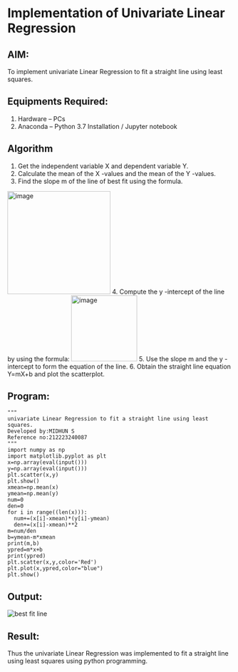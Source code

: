 # Implementation of Univariate Linear Regression
## AIM:
To implement univariate Linear Regression to fit a straight line using least squares.

## Equipments Required:
1. Hardware – PCs
2. Anaconda – Python 3.7 Installation / Jupyter notebook

## Algorithm
1. Get the independent variable X and dependent variable Y.
2. Calculate the mean of the X -values and the mean of the Y -values.
3. Find the slope m of the line of best fit using the formula. 
<img width="231" alt="image" src="https://user-images.githubusercontent.com/93026020/192078527-b3b5ee3e-992f-46c4-865b-3b7ce4ac54ad.png">
4. Compute the y -intercept of the line by using the formula:
<img width="148" alt="image" src="https://user-images.githubusercontent.com/93026020/192078545-79d70b90-7e9d-4b85-9f8b-9d7548a4c5a4.png">
5. Use the slope m and the y -intercept to form the equation of the line.
6. Obtain the straight line equation Y=mX+b and plot the scatterplot.

## Program:
```
"""
univariate Linear Regression to fit a straight line using least squares.
Developed by:MIDHUN S
Reference no:212223240087
"""
import numpy as np
import matplotlib.pyplot as plt
x=np.array(eval(input()))
y=np.array(eval(input()))
plt.scatter(x,y)
plt.show()
xmean=np.mean(x)
ymean=np.mean(y)
num=0
den=0
for i in range((len(x))):
  num+=(x[i]-xmean)*(y[i]-ymean)
  den+=(x[i]-xmean)**2
m=num/den
b=ymean-m*xmean
print(m,b)
ypred=m*x+b
print(ypred)
plt.scatter(x,y,color='Red')
plt.plot(x,ypred,color="blue")
plt.show()
```

## Output:
![best fit line](![image](https://github.com/23003250/Find-the-best-fit-line-using-Least-Squares-Method/assets/139331462/167bdcb9-9514-4c75-89bf-173997566b5c)
)


## Result:
Thus the univariate Linear Regression was implemented to fit a straight line using least squares using python programming.
